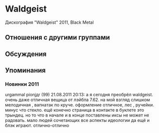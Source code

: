 # Waldgeist

Дискография
"Waldgeist" 2011, Black Metal

## Отношения с другими группами


## Обсуждения


## Упоминания

### Новинки 2011

urgammal pionjдr (99) 21.08.2011 20:13:
а я сегодня преобрёл waldgeist. очень даже отличная вещица от лэйбла 7.62. на мой взгляд слишком мелодичная , вапнатак по круче. оформление отличное, лес , ручейки. минус что стекло. ещё конечно страница в контакте в буклете это трындец. но то что в начале и в конце поставлены иксы не может не радовать. мало людей сочетающих все аспекты идеологии да ещё и блэк играют. отлично-отлично


